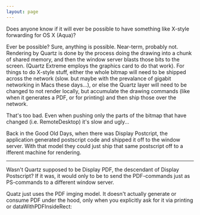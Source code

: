 ```yaml
---
layout: page
---
```


Does anyone know if it will ever be possible to have something like X-style forwarding for OS X (Aqua)?

Ever be possible?  Sure, anything is possible.  Near-term, probably not.  Rendering by Quartz is done by the process doing the drawing into a chunk of shared memory, and then the window server blasts those bits to the screen.  (Quartz Extreme employs the graphics card to do that work).  For things to do X-style stuff, either the whole bitmap will need to be shipped across the network (slow.  but maybe with the prevalance of gigabit networking in Macs these days...), or else the Quartz layer will need to be changed to not render locally, but accumulate the drawing commands (like when it generates a PDF, or for printing) and then ship those over the network.

That's too bad.  Even when pushing only the parts of the bitmap that have changed (i.e. RemoteDesktop) it's slow and ugly... 

Back in the Good Old Days, when there was Display Postcript, the application generated postscript code and shipped it off to the window server.  With that model they could just ship that same postscript off to a ifferent machine for rendering.

----

Wasn't Quartz supposed to be Display PDF, the descendant of Display Postscript? If it was, it would only to be to send the PDF-commands just as PS-commands to a different window server.

Quatz just uses the PDF imging model.  It doesn't actually generate or consume PDF under the hood, only when you explicitly ask for it via printing or dataWithPDFInsideRect:
